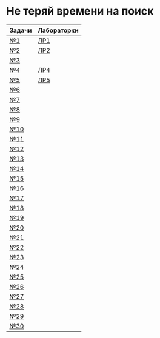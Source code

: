 # Не теряй времени на поиск

| Задачи | Лабораторки |
|--------|-------------|
| [№1](Problems/№1.cpp) | [ЛР1](Labs/Lab1/Lab1/Lab1.md)|
| [№2](Problems/№2.cpp) | [ЛР2](Labs/Lab1/Lab2/Lab2.md)|
| [№3](Problems/№3.cpp) | |
| [№4](Problems/№4.cpp) | [ЛР4](Labs/Lab1/Lab4/Lab4.md)|
| [№5](Problems/№5.cpp) | [ЛР5](Labs/Lab1/Lab5/Lab5.md)|
| [№6](Problems/№6.cpp) |
| [№7](Problems/№7.cpp) |
| [№8](Problems/№8.cpp) |
| [№9](Problems/№9.cpp) |
| [№10](Problems/№10.cpp) |
| [№11](Problems/№11.cpp) |
| [№12](Problems/№12.cpp) |
| [№13](Problems/№13.cpp) |
| [№14](Problems/№14.cpp) |
| [№15](Problems/№15.cpp) |
| [№16](Problems/№16.cpp) |
| [№17](Problems/№17.cpp) |
| [№18](Problems/№18.cpp) |
| [№19](Problems/№19.cpp) |
| [№20](Problems/№20.cpp) |
| [№21](Problems/№21.cpp) |
| [№22](Problems/№22.cpp) |
| [№23](Problems/№23.cpp) |
| [№24](Problems/№24.cpp) |
| [№25](Problems/№25.cpp) |
| [№26](Problems/№26.cpp) |
| [№27](Problems/№27.cpp) |
| [№28](Problems/№28.cpp) |
| [№29](Problems/№29.cpp) |
| [№30](Problems/№30.cpp) |
